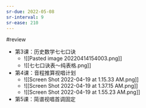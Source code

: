 ```yaml
---
sr-due: 2022-05-08
sr-interval: 9
sr-ease: 210
---
```


#review 
- 第3课：历史数学七七口诀
	- ![[Pasted image 20220414154003.png]]
	- ![[七七口诀表～纯表格.png]]
- 第4课：音程推算视唱计划
	- ![[Screen Shot 2022-04-19 at 1.15.33 AM.png]]
	- ![[Screen Shot 2022-04-19 at 1.37.15 AM.png]]
	- ![[Screen Shot 2022-04-19 at 1.55.23 AM.png]]
- 第5课：简谱视唱首调固定
